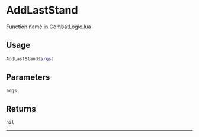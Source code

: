 # AddLastStand
Function name in CombatLogic.lua
## Usage
```lua
AddLastStand(args)
```
## Parameters
`args`
## Returns
`nil`

---
